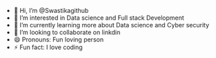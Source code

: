 - 👋 Hi, I’m @Swastikagithub
- 👀 I’m interested in Data science and Full stack Development 
- 🌱 I’m currently learning more about Data science and Cyber security 
- 💞️ I’m looking to collaborate on linkdin
-  😄 Pronouns: Fun loving person 
- ⚡ Fun fact: I love coding 

<!---
Swastikagithub/Swastikagithub is a ✨ special ✨ repository because its `README.md` (this file) appears on your GitHub profile.
You can click the Preview link to take a look at your changes.
--->
